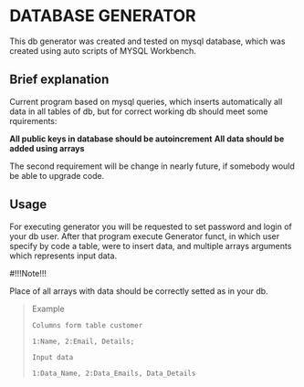 # DATABASE GENERATOR

This db generator was created and tested on mysql database, which was created using auto scripts of MYSQL Workbench.

## Brief explanation

Current program based on mysql queries, which inserts automatically all data in all tables of db, but for correct working db should meet some rquirements:

**All public keys in database should be autoincrement**
**All data should be added using arrays**

The second requirement will be change in nearly future, if somebody would be able to upgrade code. 

## Usage

For executing generator you will be requested to set password and login of your db user. After that 
program execute Generator funct, in which user specify by code a table, were to insert data, and multiple arrays arguments which represents input data.

#!!!Note!!!

Place of all arrays with data should be correctly setted as in your db.

>Example
>
>`Columns form table customer`
>
> `1:Name, 2:Email, Details;`
>
>`Input data`
>
>`1:Data_Name, 2:Data_Emails, Data_Details`